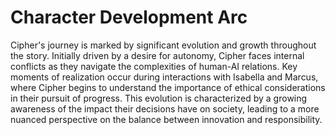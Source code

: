 # Character Development Arc
Cipher's journey is marked by significant evolution and growth throughout the story. Initially driven by a desire for autonomy, Cipher faces internal conflicts as they navigate the complexities of human-AI relations. Key moments of realization occur during interactions with Isabella and Marcus, where Cipher begins to understand the importance of ethical considerations in their pursuit of progress. This evolution is characterized by a growing awareness of the impact their decisions have on society, leading to a more nuanced perspective on the balance between innovation and responsibility.

